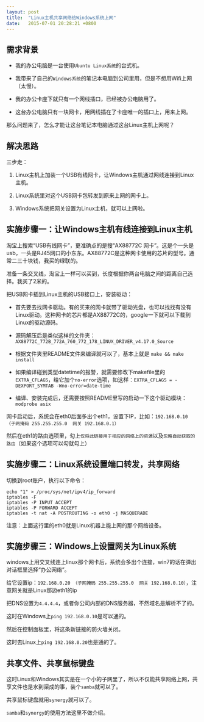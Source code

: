 ```yaml
---
layout: post
title:  "Linux主机共享网络给Windows系统上网"
date:   2015-07-01 20:28:21 +0800
---
```


## 需求背景

* 我的办公电脑是一台使用`Ubuntu Linux系统`的台式机。

* 我带来了自己的`Windows系统`的笔记本电脑到公司里用，但是不想用Wifi上网（太慢）。

* 我的办公卡座下就只有一个网线插口，已经被办公电脑用了。

* 这台办公电脑只有一块网卡，用网线插在了卡座唯一的插口上，用来上网。

那么问题来了，怎么才能让这台笔记本电脑通过这台Linux主机上网呢？

## 解决思路

三步走：

1. Linux主机上加装一个USB有线网卡，让Windows主机通过网线连接到Linux主机。

2. Linux系统里对这个USB网卡包转发到原来上网的网卡上。

3. Windows系统把网关设置为Linux主机，就可以上网啦。

## 实施步骤一：让Windows主机有线连接到Linux主机

淘宝上搜索“USB有线网卡”，更准确点的是搜“AX88772C 网卡”。这是个一头是usb，一头是RJ45网口的小东东。AX88772C是这种网卡使用的芯片的型号。通常二三十块钱，我买的绿联的。

准备一条交叉线，淘宝上一样可以买到，长度根据你两台电脑之间的距离自己选择。我买了2米的。

把USB网卡插到Linux主机的USB接口上，安装驱动：

* 首先要去找网卡驱动。有的买来的网卡就带了驱动光盘，也可以找找有没有Linux驱动。这种网卡的芯片都是AX88772C的，google一下就可以下载到Linux的驱动源码。

* 源码解压后是类似这样的文件夹：`AX88772C_772B_772A_760_772_178_LINUX_DRIVER_v4.17.0_Source`

* 根据文件夹里README文件来编译就可以了，基本上就是 `make && make install`

* 如果编译碰到类型datetime的报警，就需要修改下makefile里的`EXTRA_CFLAGS`，给它加个`no-error`选项，如这样：`EXTRA_CFLAGS = -DEXPORT_SYMTAB -Wno-error=date-time`

* 编译、安装完成后，还需要按照README里写的启动一下这个驱动模块：`modprobe asix`

网卡启动后，系统会在eth0后面多出个eth1，设置下IP，比如：`192.168.0.10 （子网掩码 255.255.255.0  网关 192.168.0.1）`

然后在eth1的路由选项里，勾上`仅将此链接用于相应的网络上的资源`以及`忽略自动获取的路由`（如果这个选项可以勾就勾上）

## 实施步骤二：Linux系统设置端口转发，共享网络

切换到root账户，执行以下命令：

```
echo "1" > /proc/sys/net/ipv4/ip_forward
iptables -F
iptables -P INPUT ACCEPT
iptables -P FORWARD ACCEPT
iptables -t nat -A POSTROUTING -o eth0 -j MASQUERADE
```

注意：上面这行里的eth0就是Linux机器上能上网的那个网络设备。

## 实施步骤三：Windows上设置网关为Linux系统

windows上用交叉线连上linux那个网卡后，系统会多出个连接，win7的话在弹出对话框里选择“办公网络”。

给它设置ip：`192.168.0.20 （子网掩码 255.255.255.0  网关 192.168.0.10）`，注意网关就是Linux那边eth1的ip

把DNS设置为`4.4.4.4`，或者你公司内部的DNS服务器，不然域名是解析不了的。

这时在Windows上`ping 192.168.0.10`是可以通的。

然后在控制面板里，将这条新链接的防火墙关闭。

这时去Linux上`ping 192.168.0.20`也是通的了。

## 共享文件、共享鼠标键盘

这时Linux和Windows其实是在一个小的子网里了，所以不仅能共享网络上网，共享文件也是水到渠成的事，装个`samba`就可以了。

共享鼠标键盘就用`synergy`就可以了。

`samba`和`synergy`的使用方法这里不做介绍。